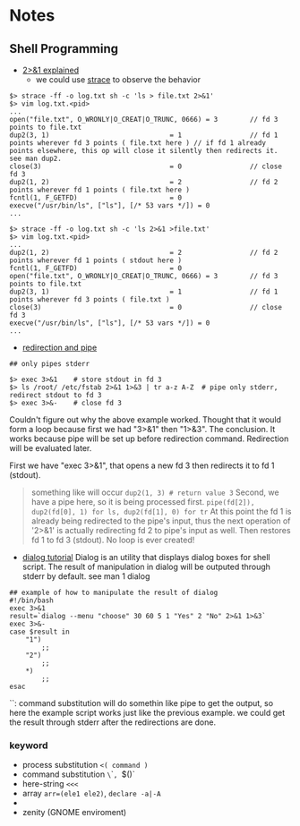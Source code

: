 # Notes
## Shell Programming
+ [2>&1 explained](http://ibookmen.blogspot.com/2010/11/unix-2.html)
	+ we could use [strace](https://unix.stackexchange.com/questions/467407/is-there-a-way-to-use-strace-to-trace-different-parts-of-a-command-pipeline) to observe the behavior
```shell==
$> strace -ff -o log.txt sh -c 'ls > file.txt 2>&1'
$> vim log.txt.<pid>
...
open("file.txt", O_WRONLY|O_CREAT|O_TRUNC, 0666) = 3		// fd 3 points to file.txt
dup2(3, 1)                              = 1					// fd 1 points wherever fd 3 points ( file.txt here ) // if fd 1 already points elsewhere, this op will close it silently then redirects it. see man dup2.
close(3)                                = 0					// close fd 3
dup2(1, 2)                              = 2					// fd 2 points wherever fd 1 points ( file.txt here )
fcntl(1, F_GETFD)                       = 0
execve("/usr/bin/ls", ["ls"], [/* 53 vars */]) = 0
...

$> strace -ff -o log.txt sh -c 'ls 2>&1 >file.txt'
$> vim log.txt.<pid>
...
dup2(1, 2)                              = 2					// fd 2 points wherever fd 1 points ( stdout here )
fcntl(1, F_GETFD)                       = 0
open("file.txt", O_WRONLY|O_CREAT|O_TRUNC, 0666) = 3		// fd 3 points to file.txt
dup2(3, 1)                              = 1					// fd 1 points wherever fd 3 points ( file.txt )
close(3)                                = 0					// close fd 3
execve("/usr/bin/ls", ["ls"], [/* 53 vars */]) = 0
...
```

+ [redirection and pipe](https://stackoverflow.com/questions/2342826/how-to-pipe-stderr-and-not-stdout)
```
## only pipes stderr

$> exec 3>&1	# store stdout in fd 3
$> ls /root/ /etc/fstab 2>&1 1>&3 | tr a-z A-Z	# pipe only stderr, redirect stdout to fd 3
$> exec 3>&-	# close fd 3
```
Couldn't figure out why the above example worked. Thought that it would form a loop because first we had "3>&1" then "1>&3".
The conclusion. It works because pipe will be set up before redirection command.
Redirection will be evaluated later.

First we have "exec 3>&1", that opens a new fd 3 then redirects it to fd 1 (stdout).
> something like will occur `dup2(1, 3) # return value 3`
Second, we have a pipe here, so it is being processed first.
> `pipe(fd[2]), dup2(fd[0], 1) for ls, dup2(fd[1], 0) for tr`
At this point the fd 1 is already being redirected to the pipe's input,
thus the next operation of '2>&1' is actually redirecting fd 2 to pipe's input as well.
Then restores fd 1 to fd 3 (stdout). No loop is ever created!

+ [dialog tutorial](http://linuxcommand.org/lc3_adv_dialog.php)
Dialog is an utility that displays dialog boxes for shell script.
The result of manipulation in dialog will be outputed through stderr by default.
see man 1 dialog
```
## example of how to manipulate the result of dialog
#!/bin/bash
exec 3>&1
result=`dialog --menu "choose" 30 60 5 1 "Yes" 2 "No" 2>&1 1>&3`
exec 3>&-
case $result in
	"1")
		;;
	"2")
		;;
	*)
		;;
esac
```
\`\`: command substitution will do somethin like pipe to get the output, so here the example script works just like the previous example.
we could get the result through stderr after the redirections are done.

### keyword
+ process substitution `<( command )`
+ command substitution `\`\``, `$()`
+ here-string `<<<`
+ array `arr=(ele1 ele2)`, `declare -a|-A`
+ 
+ zenity (GNOME enviroment)
